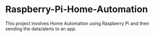 # Raspberry-Pi-Home-Automation
This project involves Home Automation using Raspberry Pi and then sending the data/alerts to an app.
